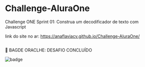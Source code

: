 # Challenge-AluraOne
Challenge ONE Sprint 01: Construa um decodificador de texto com Javascript

link do site no ar: https://anaflaviacv.github.io/Challenge-AluraOne/

##

🥇 BAGDE ORACLHE: DESAFIO CONCLUÍDO

![badge](https://github.com/anaflaviacv/Challenge-AluraOne/assets/129443378/170fe940-f36d-4938-ba34-1a7bfd12396f)



